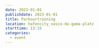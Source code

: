 ```yaml
---
date: 2023-01-01
publishdate: 2023-01-01
title: Parkourtraining
location: hafencity_vasco-da-gama-platz
starttime: 13:15
categories:
  - event
---
```



